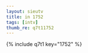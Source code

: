 ```yaml
--- 
layout: sieutv
title: in 1752
tags: [intv]
thumb_re: q7t11752
---
```

{% include q7t1 key="1752" %} 
